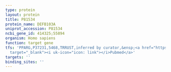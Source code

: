 ```yaml
---
type: protein
layout: protein
title: P81534
protein_name: DEFB103A
uniprot_accession: P81534
ncbi_gene_id: 414325;55894
organism: Homo sapiens
function: target gene
tfs: 'PPARG,P37231,5468,TRRUST,inferred by curator,&ensp;<a href="https://www.ncbi.nlm.nih.gov/pubmed/?term=20970965%5Buid%5D"
  target="_blank"><i uk-icon="icon: link"></i>Pubmed</a>'
targets: ''
binding_sites: ''
---
```

